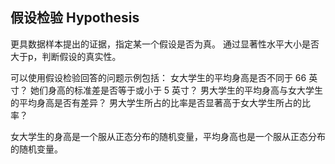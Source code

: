 ## 假设检验 Hypothesis 
更具数据样本提出的证据，指定某一个假设是否为真。
通过显著性水平大小是否大于p，判断假设的真实性。

可以使用假设检验回答的问题示例包括：
女大学生的平均身高是否不同于 66 英寸？
她们身高的标准差是否等于或小于 5 英寸？
男大学生的平均身高与女大学生的平均身高是否有差异？
男大学生所占的比率是否显著高于女大学生所占的比率？

女大学生的身高是一个服从正态分布的随机变量，平均身高也是一个服从正态分布的随机变量。